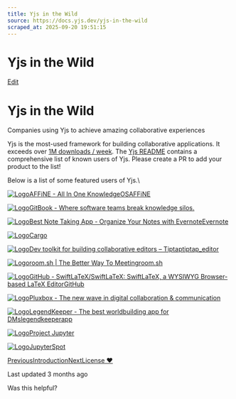 ```yaml
---
title: Yjs in the Wild
source: https://docs.yjs.dev/yjs-in-the-wild
scraped_at: 2025-09-20 19:51:15
---
```


# Yjs in the Wild

[Edit](https://github.com/yjs/docs/blob/main/yjs-in-the-wild.md)

# Yjs in the Wild

Companies using Yjs to achieve amazing collaborative experiences

Yjs is the most-used framework for building collaborative applications. It exceeds over [1M downloads / week](https://www.npmjs.com/package/yjs). The [Yjs README](https://github.com/yjs/yjs) contains a comprehensive list of known users of Yjs. Please create a PR to add your product to the list!

Below is a list of some featured users of Yjs.\

[![Logo](https://docs.yjs.dev/~gitbook/image?url=https%3A%2F%2Faffine.pro%2Ffavicon-96.png&width=20&dpr=4&quality=100&sign=e44fcc04&sv=2)AFFiNE - All In One KnowledgeOSAFFiNE](https://affine.pro/)

[![Logo](https://docs.yjs.dev/~gitbook/image?url=https%3A%2F%2Fassets-global.website-files.com%2F600ead1452cf056d0e52dbed%2F602d1b679767dd38579b1cb0_logo-256-white-bg.png&width=20&dpr=4&quality=100&sign=db0bffc8&sv=2)GitBook - Where software teams break knowledge silos.](https://www.gitbook.com/)

[![Logo](https://docs.yjs.dev/~gitbook/image?url=https%3A%2F%2Fevernote.com%2Ffavicon.ico&width=20&dpr=4&quality=100&sign=ef6939e9&sv=2)Best Note Taking App - Organize Your Notes with EvernoteEvernote](https://evernote.com/)

[![Logo](https://docs.yjs.dev/~gitbook/image?url=https%3A%2F%2Fstatic.cargo.site%2Ffavicon%2Fc3-favicon.ico&width=20&dpr=4&quality=100&sign=fec8311d&sv=2)Cargo](https://cargo.site/)

[![Logo](https://docs.yjs.dev/~gitbook/image?url=https%3A%2F%2Ftiptap.dev%2Ffavicon.svg&width=20&dpr=4&quality=100&sign=75449cae&sv=2)Dev toolkit for building collaborative editors – Tiptaptiptap\_editor](https://tiptap.dev/)

[![Logo](https://docs.yjs.dev/~gitbook/image?url=https%3A%2F%2Froom.sh%2Fimg%2Ficons%2Ffavicon-196x196.png&width=20&dpr=4&quality=100&sign=84dd2fa4&sv=2)room.sh | The Better Way To Meetingroom.sh](https://room.sh/)

[![Logo](https://docs.yjs.dev/~gitbook/image?url=https%3A%2F%2Fgithub.com%2Ffluidicon.png&width=20&dpr=4&quality=100&sign=46771325&sv=2)GitHub - SwiftLaTeX/SwiftLaTeX: SwiftLaTeX, a WYSIWYG Browser-based LaTeX EditorGitHub](https://github.com/SwiftLaTeX/SwiftLaTeX)

[![Logo](https://docs.yjs.dev/~gitbook/image?url=https%3A%2F%2Fpluxbox.com%2Ftheme%2Fyjs%2Fassets%2Ficons%2Ficon-apple-192x192.png&width=20&dpr=4&quality=100&sign=c07e52fc&sv=2)Pluxbox - The new wave in digital collaboration & communication](https://pluxbox.com/theme/yjs)

[![Logo](https://docs.yjs.dev/~gitbook/image?url=https%3A%2F%2Fwww.legendkeeper.com%2Ffavicon.png&width=20&dpr=4&quality=100&sign=484c2e9b&sv=2)LegendKeeper - The best worldbuilding app for DMslegendkeeperapp](https://legendkeeper.com/)

[![Logo](https://docs.yjs.dev/~gitbook/image?url=https%3A%2F%2Fjupyter.org%2Fassets%2Ffavicons%2Fapple-touch-icon-180x180.png&width=20&dpr=4&quality=100&sign=a85e7f04&sv=2)Project Jupyter](https://jupyter.org/)

[![Logo](https://docs.yjs.dev/~gitbook/image?url=https%3A%2F%2Fjupyterspot.com%2Ffavicon.ico&width=20&dpr=4&quality=100&sign=90ca9814&sv=2)JupyterSpot](https://jupyterspot.com/)

[PreviousIntroduction](/)[NextLicense ❤️](/license)

Last updated 3 months ago

Was this helpful?